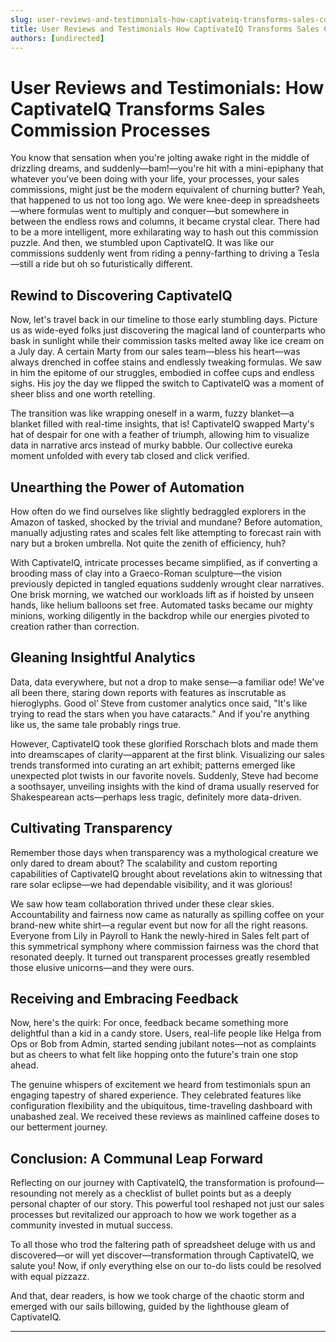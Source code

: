 ```yaml
---
slug: user-reviews-and-testimonials-how-captivateiq-transforms-sales-commission-processes
title: User Reviews and Testimonials How CaptivateIQ Transforms Sales Commission Processes
authors: [undirected]
---
```



# User Reviews and Testimonials: How CaptivateIQ Transforms Sales Commission Processes

You know that sensation when you're jolting awake right in the middle of drizzling dreams, and suddenly—bam!—you're hit with a mini-epiphany that whatever you’ve been doing with your life, your processes, your sales commissions, might just be the modern equivalent of churning butter? Yeah, that happened to us not too long ago. We were knee-deep in spreadsheets—where formulas went to multiply and conquer—but somewhere in between the endless rows and columns, it became crystal clear. There had to be a more intelligent, more exhilarating way to hash out this commission puzzle. And then, we stumbled upon CaptivateIQ. It was like our commissions suddenly went from riding a penny-farthing to driving a Tesla—still a ride but oh so futuristically different.

## Rewind to Discovering CaptivateIQ

Now, let's travel back in our timeline to those early stumbling days. Picture us as wide-eyed folks just discovering the magical land of counterparts who bask in sunlight while their commission tasks melted away like ice cream on a July day. A certain Marty from our sales team—bless his heart—was always drenched in coffee stains and endlessly tweaking formulas. We saw in him the epitome of our struggles, embodied in coffee cups and endless sighs. His joy the day we flipped the switch to CaptivateIQ was a moment of sheer bliss and one worth retelling.

The transition was like wrapping oneself in a warm, fuzzy blanket—a blanket filled with real-time insights, that is! CaptivateIQ swapped Marty's hat of despair for one with a feather of triumph, allowing him to visualize data in narrative arcs instead of murky babble. Our collective eureka moment unfolded with every tab closed and click verified.

## Unearthing the Power of Automation

How often do we find ourselves like slightly bedraggled explorers in the Amazon of tasked, shocked by the trivial and mundane? Before automation, manually adjusting rates and scales felt like attempting to forecast rain with nary but a broken umbrella. Not quite the zenith of efficiency, huh? 

With CaptivateIQ, intricate processes became simplified, as if converting a brooding mass of clay into a Graeco-Roman sculpture—the vision previously depicted in tangled equations suddenly wrought clear narratives. One brisk morning, we watched our workloads lift as if hoisted by unseen hands, like helium balloons set free. Automated tasks became our mighty minions, working diligently in the backdrop while our energies pivoted to creation rather than correction.

## Gleaning Insightful Analytics

Data, data everywhere, but not a drop to make sense—a familiar ode! We've all been there, staring down reports with features as inscrutable as hieroglyphs. Good ol’ Steve from customer analytics once said, "It's like trying to read the stars when you have cataracts." And if you're anything like us, the same tale probably rings true.

However, CaptivateIQ took these glorified Rorschach blots and made them into dreamscapes of clarity—apparent at the first blink. Visualizing our sales trends transformed into curating an art exhibit; patterns emerged like unexpected plot twists in our favorite novels. Suddenly, Steve had become a soothsayer, unveiling insights with the kind of drama usually reserved for Shakespearean acts—perhaps less tragic, definitely more data-driven.

## Cultivating Transparency

Remember those days when transparency was a mythological creature we only dared to dream about? The scalability and custom reporting capabilities of CaptivateIQ brought about revelations akin to witnessing that rare solar eclipse—we had dependable visibility, and it was glorious!

We saw how team collaboration thrived under these clear skies. Accountability and fairness now came as naturally as spilling coffee on your brand-new white shirt—a regular event but now for all the right reasons. Everyone from Lily in Payroll to Hank the newly-hired in Sales felt part of this symmetrical symphony where commission fairness was the chord that resonated deeply. It turned out transparent processes greatly resembled those elusive unicorns—and they were ours.

## Receiving and Embracing Feedback

Now, here's the quirk: For once, feedback became something more delightful than a kid in a candy store. Users, real-life people like Helga from Ops or Bob from Admin, started sending jubilant notes—not as complaints but as cheers to what felt like hopping onto the future's train one stop ahead.

The genuine whispers of excitement we heard from testimonials spun an engaging tapestry of shared experience. They celebrated features like configuration flexibility and the ubiquitous, time-traveling dashboard with unabashed zeal. We received these reviews as mainlined caffeine doses to our betterment journey.

## Conclusion: A Communal Leap Forward

Reflecting on our journey with CaptivateIQ, the transformation is profound—resounding not merely as a checklist of bullet points but as a deeply personal chapter of our story. This powerful tool reshaped not just our sales processes but revitalized our approach to how we work together as a community invested in mutual success. 

To all those who trod the faltering path of spreadsheet deluge with us and discovered—or will yet discover—transformation through CaptivateIQ, we salute you! Now, if only everything else on our to-do lists could be resolved with equal pizzazz.

And that, dear readers, is how we took charge of the chaotic storm and emerged with our sails billowing, guided by the lighthouse gleam of CaptivateIQ.

---